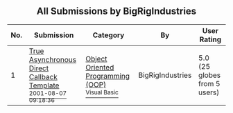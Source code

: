 ﻿<div align="center">

## All Submissions by BigRigIndustries

</div>

No.  | Submission | Category | By   | User Rating
---- | ---------- | -------- | ---- | -----------
1 | [True Asynchronous Direct Callback Template<br /><sup>2001-08-07 09:18:36</sup>](https://github.com/Planet-Source-Code/bigrigindustries-true-asynchronous-direct-callback-template__1-25937) | [Object Oriented Programming \(OOP\)<br /><sup>Visual Basic</sup>](../ByCategory/object-oriented-programming-oop__1-47.md) | BigRigIndustries | 5.0 (25 globes from 5 users)
